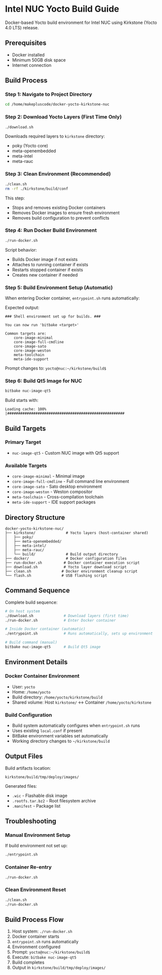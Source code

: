 # Intel NUC Yocto Build Guide

Docker-based Yocto build environment for Intel NUC using Kirkstone (Yocto 4.0 LTS) release.

## Prerequisites

- Docker installed
- Minimum 50GB disk space
- Internet connection

## Build Process

### Step 1: Navigate to Project Directory
```bash
cd /home/makepluscode/docker-yocto-kirkstone-nuc
```

### Step 2: Download Yocto Layers (First Time Only)
```bash
./download.sh
```

Downloads required layers to `kirkstone` directory:
- poky (Yocto core)
- meta-openembedded
- meta-intel
- meta-rauc

### Step 3: Clean Environment (Recommended)
```bash
./clean.sh
rm -rf ./kirkstone/build/conf
```

This step:
- Stops and removes existing Docker containers
- Removes Docker images to ensure fresh environment
- Removes build configuration to prevent conflicts

### Step 4: Run Docker Build Environment
```bash
./run-docker.sh
```

Script behavior:
- Builds Docker image if not exists
- Attaches to running container if exists
- Restarts stopped container if exists
- Creates new container if needed

### Step 5: Build Environment Setup (Automatic)
When entering Docker container, `entrypoint.sh` runs automatically:

Expected output:
```
### Shell environment set up for builds. ###

You can now run 'bitbake <target>'

Common targets are:
    core-image-minimal
    core-image-full-cmdline
    core-image-sato
    core-image-weston
    meta-toolchain
    meta-ide-support
```

Prompt changes to: `yocto@nuc:~/kirkstone/build$`

### Step 6: Build Qt5 Image for NUC
```bash
bitbake nuc-image-qt5
```

Build starts with:
```
Loading cache: 100% |######################################################
```

## Build Targets

### Primary Target
- `nuc-image-qt5` - Custom NUC image with Qt5 support

### Available Targets
- `core-image-minimal` - Minimal image
- `core-image-full-cmdline` - Full command line environment
- `core-image-sato` - Sato desktop environment
- `core-image-weston` - Weston compositor
- `meta-toolchain` - Cross-compilation toolchain
- `meta-ide-support` - IDE support packages

## Directory Structure

```
docker-yocto-kirkstone-nuc/
├── kirkstone/              # Yocto layers (host-container shared)
│   ├── poky/
│   ├── meta-openembedded/
│   ├── meta-intel/
│   ├── meta-rauc/
│   └── build/              # Build output directory
├── docker/                 # Docker configuration files
├── run-docker.sh          # Docker container execution script
├── download.sh            # Yocto layer download script
├── clean.sh              # Docker environment cleanup script
└── flash.sh              # USB flashing script
```

## Command Sequence

Complete build sequence:
```bash
# On host system
./download.sh              # Download layers (first time)
./run-docker.sh            # Enter Docker container

# Inside Docker container (automatic)
./entrypoint.sh            # Runs automatically, sets up environment

# Build command (manual)
bitbake nuc-image-qt5      # Build Qt5 image
```

## Environment Details

### Docker Container Environment
- User: `yocto`
- Home: `/home/yocto`
- Build directory: `/home/yocto/kirkstone/build`
- Shared volume: Host `kirkstone/` ↔ Container `/home/yocto/kirkstone`

### Build Configuration
- Build system automatically configures when `entrypoint.sh` runs
- Uses existing `local.conf` if present
- BitBake environment variables set automatically
- Working directory changes to `~/kirkstone/build`

## Output Files

Build artifacts location:
```
kirkstone/build/tmp/deploy/images/
```

Generated files:
- `.wic` - Flashable disk image
- `.rootfs.tar.bz2` - Root filesystem archive
- `.manifest` - Package list

## Troubleshooting

### Manual Environment Setup
If build environment not set up:
```bash
./entrypoint.sh
```

### Container Re-entry
```bash
./run-docker.sh
```

### Clean Environment Reset
```bash
./clean.sh
./run-docker.sh
```

## Build Process Flow

1. Host system: `./run-docker.sh`
2. Docker container starts
3. `entrypoint.sh` runs automatically
4. Environment configured
5. Prompt: `yocto@nuc:~/kirkstone/build$`
6. Execute: `bitbake nuc-image-qt5`
7. Build completes
8. Output in `kirkstone/build/tmp/deploy/images/` 